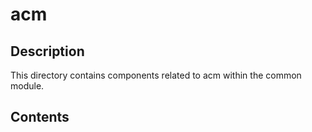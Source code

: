 # acm

## Description

This directory contains components related to acm within the common module.

## Contents

<!-- List key files and subdirectories here -->
